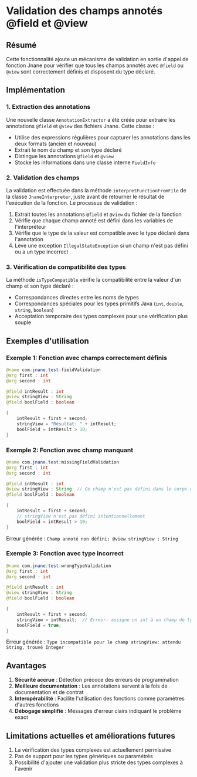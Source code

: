 # Validation des champs annotés @field et @view

## Résumé

Cette fonctionnalité ajoute un mécanisme de validation en sortie d'appel de fonction Jnane pour vérifier que tous les champs annotés avec `@field` ou `@view` sont correctement définis et disposent du type déclaré.

## Implémentation

### 1. Extraction des annotations

Une nouvelle classe `AnnotationExtractor` a été créée pour extraire les annotations `@field` et `@view` des fichiers Jnane. Cette classe :

- Utilise des expressions régulières pour capturer les annotations dans les deux formats (ancien et nouveau)
- Extrait le nom du champ et son type déclaré
- Distingue les annotations `@field` et `@view`
- Stocke les informations dans une classe interne `FieldInfo`

### 2. Validation des champs

La validation est effectuée dans la méthode `interpretFunctionFromFile` de la classe `JnaneInterpreter`, juste avant de retourner le résultat de l'exécution de la fonction. Le processus de validation :

1. Extrait toutes les annotations `@field` et `@view` du fichier de la fonction
2. Vérifie que chaque champ annoté est défini dans les variables de l'interpréteur
3. Vérifie que le type de la valeur est compatible avec le type déclaré dans l'annotation
4. Lève une exception `IllegalStateException` si un champ n'est pas défini ou a un type incorrect

### 3. Vérification de compatibilité des types

La méthode `isTypeCompatible` vérifie la compatibilité entre la valeur d'un champ et son type déclaré :

- Correspondances directes entre les noms de types
- Correspondances spéciales pour les types primitifs Java (`int`, `double`, `string`, `boolean`)
- Acceptation temporaire des types complexes pour une vérification plus souple

## Exemples d'utilisation

### Exemple 1: Fonction avec champs correctement définis

```java
@name com.jnane.test:fieldValidation
@arg first : int
@arg second : int

@field intResult : int
@view stringView : String
@field boolField : boolean

{
    intResult = first + second;
    stringView = "Résultat: " + intResult;
    boolField = intResult > 10;
}
```

### Exemple 2: Fonction avec champ manquant

```java
@name com.jnane.test:missingFieldValidation
@arg first : int
@arg second : int

@field intResult : int
@view stringView : String  // Ce champ n'est pas défini dans le corps de la fonction
@field boolField : boolean

{
    intResult = first + second;
    // stringView n'est pas défini intentionnellement
    boolField = intResult > 10;
}
```

Erreur générée : `Champ annoté non défini: @view stringView : String`

### Exemple 3: Fonction avec type incorrect

```java
@name com.jnane.test:wrongTypeValidation
@arg first : int
@arg second : int

@field intResult : int
@view stringView : String
@field boolField : boolean

{
    intResult = first + second;
    stringView = intResult;  // Erreur: assigne un int à un champ de type String
    boolField = true;
}
```

Erreur générée : `Type incompatible pour le champ stringView: attendu String, trouvé Integer`

## Avantages

1. **Sécurité accrue** : Détection précoce des erreurs de programmation
2. **Meilleure documentation** : Les annotations servent à la fois de documentation et de contrat
3. **Interopérabilité** : Facilite l'utilisation des fonctions comme paramètres d'autres fonctions
4. **Débogage simplifié** : Messages d'erreur clairs indiquant le problème exact

## Limitations actuelles et améliorations futures

1. La vérification des types complexes est actuellement permissive
2. Pas de support pour les types génériques ou paramétrés
3. Possibilité d'ajouter une validation plus stricte des types complexes à l'avenir
